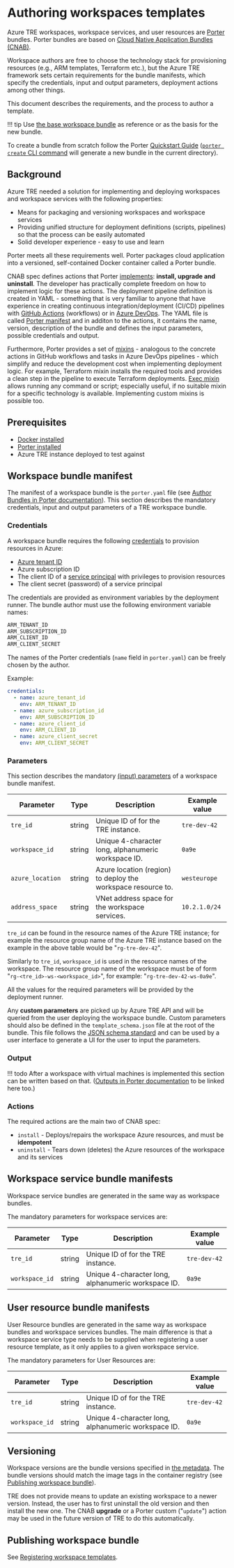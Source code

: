 # Authoring workspaces templates

Azure TRE workspaces, workspace services, and user resources are [Porter](https://porter.sh/) bundles. Porter bundles are based on [Cloud Native Application Bundles (CNAB)](https://cnab.io/).

Workspace authors are free to choose the technology stack for provisioning resources (e.g., ARM templates, Terraform etc.), but the Azure TRE framework sets certain requirements for the bundle manifests, which specify the credentials, input and output parameters, deployment actions among other things.

This document describes the requirements, and the process to author a template.

!!! tip
    Use [the base workspace bundle](../tre-templates/workspaces/base.md) as reference or as the basis for the new bundle.

To create a bundle from scratch follow the Porter [Quickstart Guide](https://porter.sh/quickstart/) ([`porter create` CLI command](https://porter.sh/cli/porter_create/) will generate a new bundle in the current directory).

## Background

Azure TRE needed a solution for implementing and deploying workspaces and workspace services with the following properties:

* Means for packaging and versioning workspaces and workspace services
* Providing unified structure for deployment definitions (scripts, pipelines) so that the process can be easily automated
* Solid developer experience - easy to use and learn

Porter meets all these requirements well. Porter packages cloud application into a versioned, self-contained Docker container called a Porter bundle.

<!-- markdownlint-disable MD013 -->
CNAB spec defines actions that Porter [implements](https://porter.sh/author-bundles/#bundle-actions): **install, upgrade and uninstall**. The developer has practically complete freedom on how to implement logic for these actions. The deployment pipeline definition is created in YAML - something that is very familiar to anyone that have experience in creating continuous integration/deployment (CI/CD) pipelines with [GitHub Actions](https://github.com/features/actions) (workflows) or in [Azure DevOps](https://azure.microsoft.com/services/devops/pipelines/). The YAML file is called [Porter manifest](https://porter.sh/author-bundles/) and in additon to the actions, it contains the name, version, description of the bundle and defines the input parameters, possible credentials and output.

Furthermore, Porter provides a set of [mixins](https://porter.sh/mixins/) - analogous to the concrete actions in GitHub workflows and tasks in Azure DevOps pipelines - which simplify and reduce the development cost when implementing deployment logic. For example, Terraform mixin installs the required tools and provides a clean step in the pipeline to execute Terraform deployments. [Exec mixin](https://porter.sh/mixins/exec/) allows running any command or script; especially useful, if no suitable mixin for a specific technology is available. Implementing custom mixins is possible too.
<!-- markdownlint-enable MD013 -->

## Prerequisites

* [Docker installed](https://docs.docker.com/get-docker/)
* [Porter installed](https://porter.sh/install)
* Azure TRE instance deployed to test against

## Workspace bundle manifest

The manifest of a workspace bundle is the `porter.yaml` file (see [Author Bundles in Porter documentation](https://porter.sh/author-bundles/)). This section describes the mandatory credentials, input and output parameters of a TRE workspace bundle.

### Credentials

A workspace bundle requires the following [credentials](https://porter.sh/author-bundles/#credentials) to provision resources in Azure:

* [Azure tenant ID](https://docs.microsoft.com/en-us/azure/active-directory/fundamentals/active-directory-how-to-find-tenant)
* Azure subscription ID
* The client ID of a [service principal](https://docs.microsoft.com/en-us/azure/active-directory/develop/app-objects-and-service-principals) with privileges to provision resources
* The client secret (password) of a service principal

The credentials are provided as environment variables by the deployment runner. The bundle author must use the following environment variable names:

```bash
ARM_TENANT_ID
ARM_SUBSCRIPTION_ID
ARM_CLIENT_ID
ARM_CLIENT_SECRET
```

The names of the Porter credentials (`name` field in `porter.yaml`) can be freely chosen by the author.

Example:

```yaml
credentials:
  - name: azure_tenant_id
    env: ARM_TENANT_ID
  - name: azure_subscription_id
    env: ARM_SUBSCRIPTION_ID
  - name: azure_client_id
    env: ARM_CLIENT_ID
  - name: azure_client_secret
    env: ARM_CLIENT_SECRET
```

### Parameters

This section describes the mandatory [(input) parameters](https://porter.sh/author-bundles/#parameters) of a workspace bundle manifest.

| <div style="width:120px">Parameter</div> | Type | Description | Example value |
| --------- | ---- | ----------- | ------------- |
| `tre_id` | string | Unique ID of for the TRE instance. | `tre-dev-42` |
| `workspace_id` | string | Unique 4-character long, alphanumeric workspace ID. | `0a9e` |
| `azure_location` | string | Azure location (region) to deploy the workspace resource to. | `westeurope` |
| `address_space` | string | VNet address space for the workspace services. | `10.2.1.0/24` |

`tre_id` can be found in the resource names of the Azure TRE instance; for example the resource group name of the Azure TRE instance based on the example in the above table would be "`rg-tre-dev-42`".

Similarly to `tre_id`, `workspace_id` is used in the resource names of the workspace. The resource group name of the workspace must be of form "`rg-<tre_id>-ws-<workspace_id>`", for example: "`rg-tre-dev-42-ws-0a9e`".

All the values for the required parameters will be provided by the deployment runner.

Any **custom parameters** are picked up by Azure TRE API and will be queried from the user deploying the workspace bundle. Custom parameters should also be defined in the `template_schema.json` file at the root of the bundle. This file follows the [JSON schema standard](http://json-schema.org/) and can be used by a user interface to generate a UI for the user to input the parameters.

### Output

!!! todo
    After a workspace with virtual machines is implemented this section can be written based on that. ([Outputs in Porter documentation](https://porter.sh/author-bundles/#outputs) to be linked here too.)

### Actions

The required actions are the main two of CNAB spec:

* `install` - Deploys/repairs the workspace Azure resources, and must be **idempotent**
* `uninstall` - Tears down (deletes) the Azure resources of the workspace and its services

## Workspace service bundle manifests

Workspace service bundles are generated in the same way as workspace bundles.

The mandatory parameters for workspace services are:

| Parameter | Type | Description | Example value |
| --------- | ---- | ----------- | ------------- |
| `tre_id` | string | Unique ID of for the TRE instance. | `tre-dev-42` |
| `workspace_id` | string | Unique 4-character long, alphanumeric workspace ID. | `0a9e` |

## User resource bundle manifests

User Resource bundles are generated in the same way as workspace bundles and workspace services bundles.
The main difference is that a workspace service type needs to be supplied when registering a user resource template, as it only applies to a given workspace service.

The mandatory parameters for User Resources are:

| Parameter | Type | Description | Example value |
| --------- | ---- | ----------- | ------------- |
| `tre_id` | string | Unique ID of for the TRE instance. | `tre-dev-42` |
| `workspace_id` | string | Unique 4-character long, alphanumeric workspace ID. | `0a9e` |

## Versioning

Workspace versions are the bundle versions specified in [the metadata](https://porter.sh/author-bundles/#bundle-metadata). The bundle versions should match the image tags in the container registry (see [Publishing workspace bundle](#publishing-workspace-bundle)).

TRE does not provide means to update an existing workspace to a newer version. Instead, the user has to first uninstall the old version and then install the new one. The CNAB **upgrade** or a Porter custom ("`update`") action may be used in the future version of TRE to do this automatically.

## Publishing workspace bundle

See [Registering workspace templates](../tre-admins/registering-templates.md).
